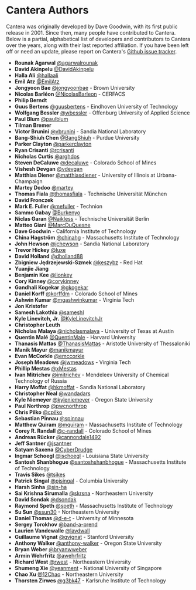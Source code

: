 # Cantera Authors

Cantera was originally developed by Dave Goodwin, with its first public release
in 2001. Since then, many people have contributed to Cantera. Below is a
partial, alphabetical list of developers and contributors to Cantera over the
years, along with their last reported affiliation. If you have been left off or need an
update, please report on Cantera's
[Github issue tracker](https://github.com/Cantera/cantera/issues).

- **Rounak Agarwal** [@agarwalrounak](https://github.com/agarwalrounak)
- **David Akinpelu** [@DavidAkinpelu](https://github.com/DavidAkinpelu)
- **Halla Ali** [@hallaali](https://github.com/hallaali)
- **Emil Atz** [@EmilAtz](https://github.com/EmilAtz)
- **Jongyoon Bae** [@jongyoonbae](https://github.com/jongyoonbae) - Brown University
- **Nicolas Barléon** [@NicolasBarleon](https://github.com/NicolasBarleon) - CERFACS
- **Philip Berndt**
- **Guus Bertens** [@guusbertens](https://github.com/guusbertens) - Eindhoven University of Technology
- **Wolfgang Bessler** [@wbessler](https://github.com/wbessler) - Offenburg University of Applied Science
- **Paul Blum** [@paulblum](https://github.com/paulblum)
- **Tilman Bremer**
- **Victor Brunini** [@vbrunini](https://github.com/vbrunini) - Sandia National Laboratory
- **Bang-Shiuh Chen** [@BangShiuh](https://github.com/BangShiuh) - Purdue University
- **Parker Clayton** [@parkerclayton](https://github.com/parkerclayton)
- **Ryan Crisanti** [@rcrisanti](https://github.com/rcrisanti)
- **Nicholas Curtis** [@arghdos](https://github.com/arghdos)
- **Steven DeCaluwe** [@decaluwe](https://github.com/decaluwe) - Colorado School of Mines
- **Vishesh Devgan** [@vdevgan](https://github.com/vdevgan)
- **Matthias Diener** [@matthiasdiener](https://github.com/matthiasdiener) - University of Illinois at Urbana-Champaign
- **Martey Dodoo** [@martey](https://github.com/martey)
- **Thomas Fiala** [@thomasfiala](https://github.com/thomasfiala) - Technische Universität München
- **David Fronczek**
- **Mark E. Fuller** [@mefuller](https://github.com/mefuller) - Technion
- **Sammo Gabay** [@Burkenyo](https://github.com/Burkenyo)
- **Niclas Garan** [@Naikless](https://github.com/Naikless) - Technische Universität Berlin
- **Matteo Giani** [@MarcDuQuesne](https://github.com/MarcDuQuesne)
- **Dave Goodwin** - California Institute of Technology
- **China Hagström** [@chinahg](https://github.com/chinahg) - Massachusetts Institute of Technology
- **John Hewson** [@jchewson](https://github.com/jchewson) - Sandia National Laboratory
- **Trevor Hickey** [@luxe](https://github.com/luxe)
- **David Holland** [@dholland88](https://github.com/dholland88)
- **Zbigniew Jędrzejewski-Szmek** [@keszybz](https://github.com/keszybz) - Red Hat
- **Yuanjie Jiang**
- **Benjamin Kee** [@lionkey](https://github.com/lionkey)
- **Cory Kinney** [@corykinney](https://github.com/corykinney)
- **Gandhali Kogekar** [@gkogekar](https://github.com/gkogekar)
- **Daniel Korff** [@korffdm](https://github.com/korffdm) - Colorado School of Mines
- **Ashwin Kumar** [@mgashwinkumar](https://github.com/mgashwinkumar) - Virginia Tech
- **Jon Kristofer**
- **Samesh Lakothia** [@sameshl](https://github.com/sameshl)
- **Kyle Linevitch, Jr.** [@KyleLinevitchJr](https://github.com/KyleLinevitchJr)
- **Christopher Leuth**
- **Nicholas Malaya** [@nicholasmalaya](https://github.com/nicholasmalaya) - University of Texas at Austin
- **Quentin Malé** [@QuentinMale](https://github.com/QuentinMale) - Harvard University
- **Thanasis Mattas** [@ThanasisMattas](https://github.com/ThanasisMattas) - Aristotle University of Thessaloniki
- **Manik Mayur** [@manikmayur](https://github.com/manikmayur)
- **Evan McCorkle** [@emccorkle](https://github.com/emccorkle)
- **Joseph Meadows** [@jwmeadows](https://github.com/jwmeadows) - Virginia Tech
- **Phillip Mestas** [@xMestas](https://github.com/xMestas)
- **Ivan Mitrichev** [@imitrichev](https://github.com/imitrichev) - Mendeleev University of Chemical Technology of Russia
- **Harry Moffat** [@hkmoffat](https://github.com/hkmoffat) - Sandia National Laboratory
- **Christopher Neal** [@wandadars](https://github.com/wandadars)
- **Kyle Niemeyer** [@kyleniemeyer](https://github.com/kyleniemeyer) - Oregon State University
- **Paul Northrop** [@pwcnorthrop](https://github.com/pwcnorthrop)
- **Chris Pilko** [@cpilko](https://github.com/cpilko)
- **Sebastian Pinnau** [@spinnau](https://github.com/spinnau)
- **Matthew Quiram** [@mquiram](https://github.com/mquiram) - Massachusetts Institute of Technology
- **Corey R. Randall** [@c-randall](https://github.com/c-randall) - Colorado School of Mines
- **Andreas Rücker** [@cannondale1492](https://github.com/cannondale1492)
- **Jeff Santner** [@jsantner](https://github.com/jsantner)
- **Satyam Saxena** [@CyberDrudge](https://github.com/CyberDrudge)
- **Ingmar Schoegl** [@ischoegl](https://github.com/ischoegl) - Louisiana State University
- **Santosh Shanbhogue** [@santoshshanbhogue](https://github.com/santoshshanbhogue) - Massachusetts Institute of Technology
- **Travis Sikes** [@tsikes](https://github.com/tsikes)
- **Patrick Singal** [@pjsingal](https://github.com/pjsingal) - Columbia University
- **Harsh Sinha** [@sin-ha](https://github.com/sin-ha)
- **Sai Krishna Sirumalla** [@skrsna](https://github.com/skrsna) - Northeastern University
- **David Sondak** [@dsondak](https://github.com/dsondak)
- **Raymond Speth** [@speth](https://github.com/speth) - Massachusetts Institute of Technology
- **Su Sun** [@ssun30](https://github.com/ssun30) - Northeastern University
- **Daniel Thomas** [@d-e-t](https://github.com/d-e-t) - University of Minnesota
- **Sergey Torokhov** [@band-a-prend](https://github.com/band-a-prend)
- **Laurien Vandewalle** [@lavdwall](https://github.com/lavdwall)
- **Guillaume Vignat** [@gvignat](https://github.com/gvignat) - Stanford University
- **Anthony Walker** [@anthony-walker](https://github.com/anthony-walker) - Oregon State University
- **Bryan Weber** [@bryanwweber](https://github.com/bryanwweber)
- **Armin Wehrfritz** [@awehrfritz](https://github.com/awehrfritz)
- **Richard West** [@rwest](https://github.com/rwest) - Northeastern University
- **Shumeng Xie** [@yeanment](https://github.com/yeanment) - National University of Singapore
- **Chao Xu** [@12Chao](https://github.com/12Chao) - Northeastern University
- **Thorsten Zirwes** [@g3bk47](https://github.com/g3bk47) - Karlsruhe Institute of Technology
